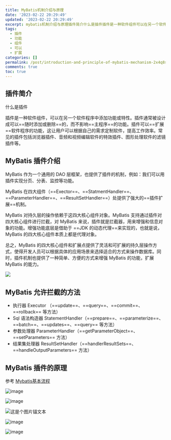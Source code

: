 ```yaml
---
title: MyBatis机制介绍与原理
date: '2023-02-22 20:29:49'
updated: '2023-02-22 20:29:49'
excerpt: mybatis机制介绍与原理插件简介什么是插件插件是一种软件组件可以在另一个软件程序中添加功能或特性。插件通常被设计成可以==随时添加或删除==的而不影响==主程序==的功能。插件可以==扩展==软件程序的功能这让用户可以根据自己的需求定制软件提高工作效率。常见的插件包括浏览器插件音频和视频编辑软件的特效插件图形处理软件的滤镜插件等。mybatis插件介绍mybatis作为一个通用的dao层框架也提供了插件的机制例如_我们可以用插件实现分页分表监控等功能。mybatis在四大组件（==exector===
tags:
  - 插件
  - 功能
  - 组件
  - 可以
  - 扩展
categories: []
permalink: /post/introduction-and-principle-of-mybatis-mechanism-2x4q8s.html
comments: true
toc: true
---
```

## 插件简介

什么是插件

插件是一种软件组件，可以在另一个软件程序中添加功能或特性。插件通常被设计成可以==随时添加或删除==的，而不影响==主程序==的功能。插件可以==扩展==软件程序的功能，这让用户可以根据自己的需求定制软件，提高工作效率。常见的插件包括浏览器插件、音频和视频编辑软件的特效插件、图形处理软件的滤镜插件等。

## MyBatis 插件介绍

MyBatis 作为一个通用的 DAO 层框架，也提供了插件的机制，例如：我们可以用插件实现分页、分表、监控等功能。

MyBatis 在四大组件（==Exector==、==StatmentHandler==、==ParameterHandler==、==ResultSetHandler==）处提供了强大的==插件扩展==机制。

MyBatis 对持久层的操作依赖于这四大核心组件对象。MyBatis 支持通过插件对四大核心组件进行拦截，对 MyBatis 来说，插件就是拦截器，用来增强和信息对象的功能。增强功能底层是借助于 ==JDK 的动态代理==来实现的，也就是说， MyBatis 的四大核心组件本质上都是代理对象。

总之，MyBatis 的四大核心组件和扩展点提供了灵活和可扩展的持久层操作方式，使得开发人员可以根据具体的应用场景来选择适合的方式来操作数据库。同时，插件机制也提供了一种简单、方便的方式来增强 MyBatis 的功能，扩展 MyBatis 的能力。

​![](https://img1.terwer.space/api/public/202303232307565.png)​

## MyBatis 允许拦截的方法

* 执行器 Executor （==update==、==query==、==commit==、==rollback== 等方法）
* Sql 语法构造器 StatementHandler（==prepare==、==parameterize==、==batch==、==updates==、==query== 等方法）
* 参数处理器 ParameterHandler（==getParameterObject==、==setParameters== 方法）
* 结果集处理器 ResultSetHandler（==handlerResultSets==、==handleOutputParameters== 方法）

## MyBatis 插件的原理

参考 [Mybatis基本流程](https://terwer.space/post/mybatis-basic-process-and-configuration-file-analysis.html)

​![image](assets/image-20230325134233-k1byy1x.png)​

​![image](assets/image-20230325154535-ejti1z2.png)​



​![这是个图片锚文本](assets/image-20230325160900-tfvy42x.png "这是个图片标题")​

​![image](assets/image-20230325173641-f9tzx1c.png)​

​![image](assets/image-20230325200855-mvbm00s.png)​